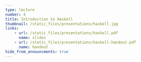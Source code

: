 ```yaml
---
type: lecture
number: 4
title: Introduction to Haskell
thumbnail: /static_files/presentations/haskell.jpg
links:
    - url: /static_files/presentations/haskell.pdf
      name: slides
    - url: /static_files/presentations/haskell-handout.pdf
      name: handout
hide_from_announcments: true
---
```

